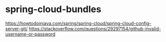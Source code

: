 # spring-cloud-bundles

https://howtodoinjava.com/spring/spring-cloud/spring-cloud-config-server-git/
https://stackoverflow.com/questions/29297154/github-invalid-username-or-password
